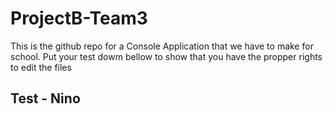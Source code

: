 # ProjectB-Team3

This is the github repo for a Console Application that we have to make for school. 
Put your test dowm bellow to show that you have the propper rights to edit the files

## Test - Nino

